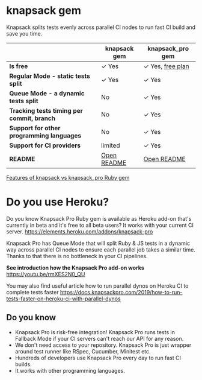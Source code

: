 # knapsack gem

Knapsack splits tests evenly across parallel CI nodes to run fast CI build and save you time.

|                                              | knapsack gem | knapsack_pro gem |
| -------------------------------------------- | ------------ | ---------------- |
| __Is free__                                  | ✓ Yes        | ✓ Yes, [free plan](https://knapsackpro.com?utm_source=github&utm_medium=readme&utm_campaign=knapsack_gem&utm_content=free_plan) |
| __Regular Mode - static tests split__        | ✓ Yes        | ✓ Yes |
| __Queue Mode - a dynamic tests split__       | No           | ✓ Yes |
| __Tracking tests timing per commit, branch__ | No           | ✓ Yes |
| __Support for other programming languages__  | No           | ✓ Yes |
| __Support for CI providers__                 | limited      | ✓ Yes |
| __README__                                   | [Open README](http://docs.knapsackpro.com/ruby/knapsack) | [Open README](https://docs.knapsackpro.com/integration/) |

[Features of knapsack vs knapsack_pro Ruby gem](https://knapsackpro.com/features/ruby_knapsack_pro_vs_knapsack?utm_source=github&utm_medium=readme&utm_campaign=knapsack_gem&utm_content=ruby_knapsack_pro_vs_knapsack)

# Do you use Heroku?

Do you know Knapsack Pro Ruby gem is available as Heroku add-on that's currently in beta and it's free to all beta users? It works with your current CI server.
https://elements.heroku.com/addons/knapsack-pro

Knapsack Pro has Queue Mode that will split Ruby & JS tests in a dynamic way across parallel CI nodes to ensure each parallel job takes a similar time. Thanks to that there is no bottleneck in your CI pipelines.

__See introduction how the Knapsack Pro add-on works__
https://youtu.be/rmXES2N0_QU

You may also find useful article how to run parallel dynos on Heroku CI to complete tests faster
https://docs.knapsackpro.com/2019/how-to-run-tests-faster-on-heroku-ci-with-parallel-dynos

## Do you know

* Knapsack Pro is risk-free integration! Knapsack Pro runs tests in Fallback Mode if your CI servers can't reach our API for any reason.
* We don't need access to your repository. Knapsack Pro is just wrapper around test runner like RSpec, Cucumber, Minitest etc.
* Hundreds of developers use Knapsack Pro every day to run fast CI builds.
* It works with other programming languages.
